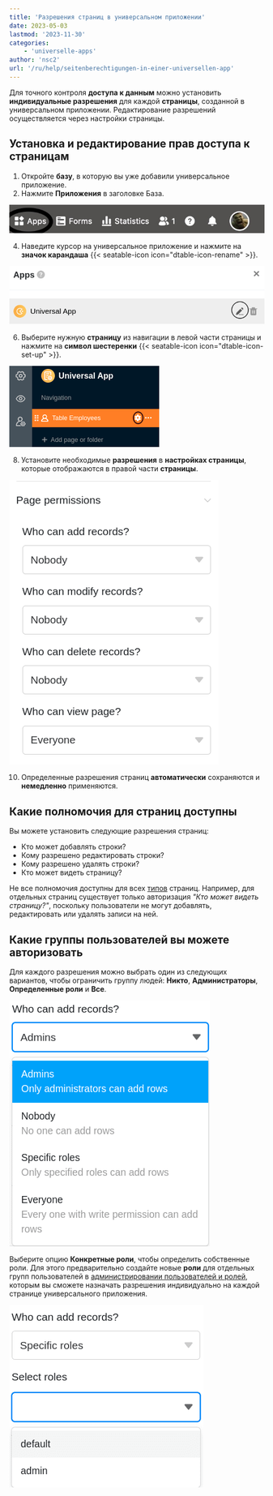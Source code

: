 ```yaml
---
title: 'Разрешения страниц в универсальном приложении'
date: 2023-05-03
lastmod: '2023-11-30'
categories:
    - 'universelle-apps'
author: 'nsc2'
url: '/ru/help/seitenberechtigungen-in-einer-universellen-app'
---
```


Для точного контроля **доступа к данным** можно установить **индивидуальные разрешения** для каждой **страницы**, созданной в универсальном приложении. Редактирование разрешений осуществляется через настройки страницы.

## Установка и редактирование прав доступа к страницам

1. Откройте **базу**, в которую вы уже добавили универсальное приложение.
2. Нажмите **Приложения** в заголовке База.

![Нажмите Приложения в заголовке База](images/click-apps-in-the-base-header.jpg)

4. Наведите курсор на универсальное приложение и нажмите на **значок карандаша** {{< seatable-icon icon="dtable-icon-rename" >}}.

![Нажмите на значок редактирования](images/add-page-to-universal-app-1.png)

6. Выберите нужную **страницу** из навигации в левой части страницы и нажмите на **символ шестеренки** {{< seatable-icon icon="dtable-icon-set-up" >}}.

![Нажмите на значок редактирования](images/page-permissions-universal-app.png)

8. Установите необходимые **разрешения** в **настройках страницы**, которые отображаются в правой части **страницы**.

![Определение прав доступа к странице](images/page-permissions.png)

10. Определенные разрешения страниц **автоматически** сохраняются и **немедленно** применяются.

## Какие полномочия для страниц доступны

Вы можете установить следующие разрешения страниц:

- Кто может добавлять строки?
- Кому разрешено редактировать строки?
- Кому разрешено удалять строки?
- Кто может видеть страницу?

Не все полномочия доступны для всех [типов](https://seatable.io/ru/docs/universelle-apps/seitentypen-in-der-universellen-app/) страниц. Например, для отдельных страниц существует только авторизация _"Кто может видеть страницу?"_, поскольку пользователи не могут добавлять, редактировать или удалять записи на ней.

## Какие группы пользователей вы можете авторизовать

Для каждого разрешения можно выбрать один из следующих вариантов, чтобы ограничить группу людей: **Никто**, **Администраторы**, **Определенные роли** и **Все**.

![Доступные параметры разрешения страницы Кто может видеть страницу?](images/page-permission-who-can-add-records.png)

Выберите опцию **Конкретные роли**, чтобы определить собственные роли. Для этого предварительно создайте новые **роли** для отдельных групп пользователей в [администрировании пользователей и ролей](https://seatable.io/ru/docs/apps/benutzer-und-rollenverwaltung-einer-universellen-app/), которым вы сможете назначать разрешения индивидуально на каждой странице универсального приложения.

![Определение конкретных ролей, имеющих соответствующие полномочия](images/define-roles.png)
